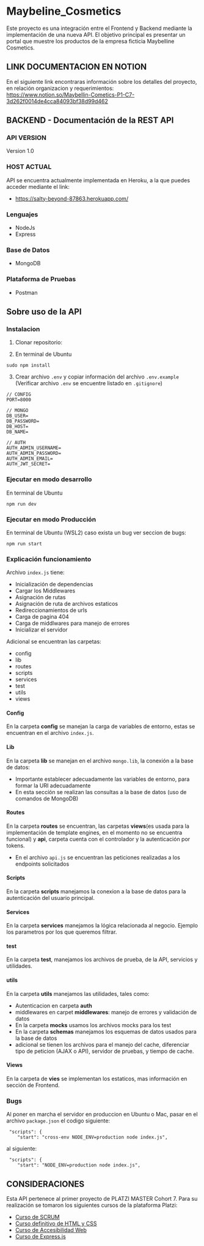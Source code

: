 # Maybeline_Cosmetics
Este proyecto es una integración entre el Frontend y Backend mediante la implementación de una nueva API. 
El objetivo principal es presentar un portal que muestre los productos de la empresa ficticia Maybelline Cosmetics.

## LINK DOCUMENTACION EN NOTION

En el siguiente link encontraras información sobre los detalles del proyecto, en relación organizacion y requerimientos:
https://www.notion.so/Maybellin-Cometics-P1-C7-3d262f0014de4cca84093bf38d99d462


## BACKEND - Documentación de la REST API

### API VERSION

Version 1.0

### HOST ACTUAL

API se encuentra actualmente implementada en Heroku, a la que puedes acceder mediante el link:
* https://salty-beyond-87863.herokuapp.com/

### Lenguajes

* NodeJs
* Express

### Base de Datos

* MongoDB

### Plataforma de Pruebas

* Postman

## Sobre uso de la API

### Instalacion

1. Clonar repositorio:

2. En terminal de Ubuntu 

```
sudo npm install
```

3. Crear archivo `.env` y copiar información del archivo `.env.example` (Verificar archivo `.env` se encuentre listado en `.gitignore`)

```
// CONFIG
PORT=8000

// MONGO
DB_USER=
DB_PASSWORD=
DB_HOST=
DB_NAME=

// AUTH
AUTH_ADMIN_USERNAME=
AUTH_ADMIN_PASSWORD=
AUTH_ADMIN_EMAIL=
AUTH_JWT_SECRET=
```
### Ejecutar en modo desarrollo

En terminal de Ubuntu 

```
npm run dev
```

### Ejecutar en modo Producción

En terminal de Ubuntu (WSL2) caso exista un bug ver seccion de bugs:

```
npm run start 
```

### Explicación funcionamiento

Archivo `index.js` tiene:

* Inicialización de dependencias
* Cargar los Middlewares
* Asignación de rutas
* Asignación de ruta de archivos estaticos
* Redireccionamientos de urls
* Carga de pagina 404
* Carga de middlwares para manejo de errores
* Inicializar el servidor

Adicional se encuentran las carpetas:

* config
* lib
* routes
* scripts
* services
* test
* utils
* views

#### Config

En la carpeta **config** se manejan la carga de variables de entorno, estas se encuentran en el archivo `index.js`.

#### Lib

En la carpeta **lib** se manejan en el archivo `mongo.lib`, la conexión a la base de datos:
* Importante establecer adecuadamente las variables de entorno, para formar la URI adecuadamente
* En esta seccíón se realizan las consultas a la base de datos (uso de comandos de MongoDB)

#### Routes

En la carpeta **routes** se encuentran, las carpetas **views**(es usada para la implementación de template engines, en el momento no se encuentra funcional) y
 **api**, carpeta cuenta con el controlador y la autenticación por tokens.

* En el archivo `api.js` se encuentran las peticiones realizadas a los endpoints solicitados
 
#### Scripts

En la carpeta **scripts** manejamos la conexion a la base de datos para la autenticación del usuario principal.

#### Services

En la carpeta **services** manejamos la lógica relacionada al negocio. Ejemplo los parametros por los que queremos filtrar.

#### test

En la carpeta **test**, manejamos los archivos de prueba, de la API, servicios y utilidades.

#### utils

En la carpeta **utils** manejamos las utilidades, tales como:

* Autenticacion en carpeta **auth**
* middlewares en carpet **middlewares**: manejo de errores y validación de datos
* En la carpeta **mocks** usamos los archivos mocks para los test
* En la carpeta **schemas** manejamos los esquemas de datos usados para la base de datos
* adicional se tienen los archivos para el manejo del cache, diferenciar tipo de peticion (AJAX o API), servidor de pruebas, y tiempo de cache.

#### Views

En la carpeta de **vies** se implementan los estaticos, mas información en sección de Frontend.
### Bugs

Al poner en marcha el servidor en produccion en Ubuntu o Mac, pasar en el archivo `package.json` el codigo siguiente:

```
 "scripts": {
    "start": "cross-env NODE_ENV=production node index.js",
```
al siguiente:

```
 "scripts": {
    "start": "NODE_ENV=production node index.js",
```

## CONSIDERACIONES

Esta API pertenece al primer proyecto de PLATZI MASTER Cohort 7. 
Para su realización se tomaron los siguientes cursos de la plataforma Platzi:

* [Curso de SCRUM](https://platzi.com/clases/scrum/)
* [Curso definitivo de HTML y CSS](https://platzi.com/cursos/html-css/)
* [Curso de Accesibilidad Web](https://platzi.com/cursos/accesibilidad-web/)
* [Curso de Express.js](https://platzi.com/cursos/express-js/)
